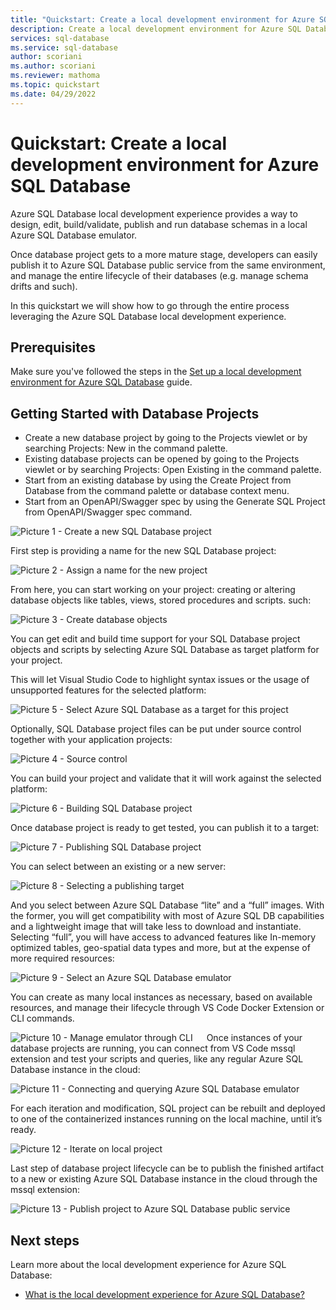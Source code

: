 ```yaml
---
title: "Quickstart: Create a local development environment for Azure SQL Database"
description: Create a local development environment for Azure SQL Database using this hands-on guide. 
services: sql-database
ms.service: sql-database
author: scoriani
ms.author: scoriani
ms.reviewer: mathoma
ms.topic: quickstart 
ms.date: 04/29/2022
---
```


# Quickstart: Create a local development environment for Azure SQL Database

Azure SQL Database local development experience provides a way to design, edit, build/validate, publish and run database schemas in a local Azure SQL Database emulator.

Once database project gets to a more mature stage, developers can easily publish it to Azure SQL Database public service from the same environment, and manage the entire lifecycle of their databases (e.g. manage schema drifts and such).

In this quickstart we will show how to go through the entire process leveraging the Azure SQL Database local development experience.

## Prerequisites

Make sure you've followed the steps in the [Set up a local development environment for Azure SQL Database](local-dev-experience-set-up-dev-environment.md) guide.

## Getting Started with Database Projects

* Create a new database project by going to the Projects viewlet or by searching Projects: New in the command palette.
* Existing database projects can be opened by going to the Projects viewlet or by searching Projects: Open Existing in the command palette.
* Start from an existing database by using the Create Project from Database from the command palette or database context menu.
* Start from an OpenAPI/Swagger spec by using the Generate SQL Project from OpenAPI/Swagger spec command.

![Picture 1 - Create a new SQL Database project](./media/local-dev-experience-quickstart/pic1.jpg)

First step is providing a name for the new SQL Database project:
 
![Picture 2 - Assign a name for the new project](./media/local-dev-experience-quickstart/pic2.jpg)

From here, you can start working on your project: creating or altering database objects like tables, views, stored procedures and scripts. such:
 
![Picture 3 - Create database objects](./media/local-dev-experience-quickstart/pic3.jpg)

You can get edit and build time support for your SQL Database project objects and scripts by selecting Azure SQL Database as target platform for your project. 

This will let Visual Studio Code to highlight syntax issues or the usage of unsupported features for the selected platform:
 
![Picture 5 - Select Azure SQL Database as a target for this project](./media/local-dev-experience-quickstart/pic5.jpg)

Optionally, SQL Database project files can be put under source control together with your application projects:

![Picture 4 - Source control](./media/local-dev-experience-quickstart/pic4.jpg)

You can build your project and validate that it will work against the selected platform:

![Picture 6 - Building SQL Database project](./media/local-dev-experience-quickstart/pic6.jpg)

Once database project is ready to get tested, you can publish it to a target:

![Picture 7 - Publishing SQL Database project](./media/local-dev-experience-quickstart/pic7.jpg)

You can select between an existing or a new server:

![Picture 8 - Selecting a publishing target](./media/local-dev-experience-quickstart/pic8.jpg)

And you select between Azure SQL Database “lite” and a “full” images. With the former, you will get compatibility with most of Azure SQL DB capabilities and a lightweight image that will take less to download and instantiate. Selecting “full”, you will have access to advanced features like In-memory optimized tables, geo-spatial data types and more, but at the expense of more required resources:

![Picture 9 - Select an Azure SQL Database emulator](./media/local-dev-experience-quickstart/pic9.jpg)

You can create as many local instances as necessary, based on available resources, and manage their lifecycle through VS Code Docker Extension or CLI commands.

![Picture 10 - Manage emulator through CLI](./media/local-dev-experience-quickstart/pic10.jpg)
 
Once instances of your database projects are running, you can connect from VS Code mssql extension and test your scripts and queries, like any regular Azure SQL Database instance in the cloud:
 
![Picture 11 - Connecting and querying Azure SQL Database emulator](./media/local-dev-experience-quickstart/pic11.jpg)
 
For each iteration and modification, SQL project can be rebuilt and deployed to one of the containerized instances running on the local machine, until it’s ready.
 
 ![Picture 12 - Iterate on local project](./media/local-dev-experience-quickstart/pic12.jpg)

Last step of database project lifecycle can be to publish the finished artifact to a new or existing Azure SQL Database instance in the cloud through the mssql extension:
 
![Picture 13 - Publish project to Azure SQL Database public service](./media/local-dev-experience-quickstart/pic13.jpg)


## Next steps

Learn more about the local development experience for Azure SQL Database:

- [What is the local development experience for Azure SQL Database?](local-dev-experience-overview.md)